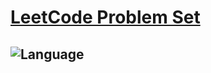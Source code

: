   # [LeetCode Problem Set](https://leetcode.com/problemset/algorithms/) 
  ## ![Language](https://img.shields.io/badge/language-Java-blue.svg)
